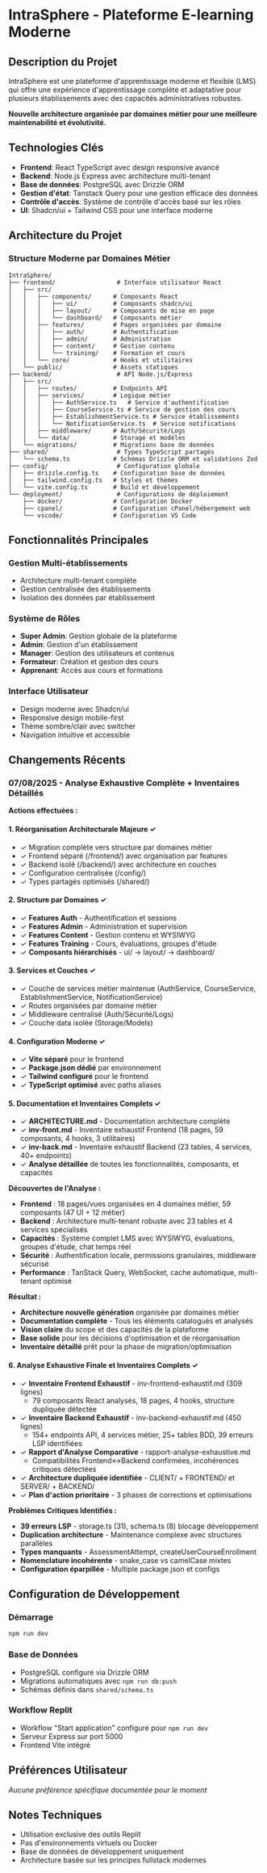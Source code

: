 # IntraSphere - Plateforme E-learning Moderne

## Description du Projet
IntraSphere est une plateforme d'apprentissage moderne et flexible (LMS) qui offre une expérience d'apprentissage complète et adaptative pour plusieurs établissements avec des capacités administratives robustes. 

**Nouvelle architecture organisée par domaines métier pour une meilleure maintenabilité et évolutivité.**

## Technologies Clés
- **Frontend**: React TypeScript avec design responsive avancé
- **Backend**: Node.js Express avec architecture multi-tenant
- **Base de données**: PostgreSQL avec Drizzle ORM
- **Gestion d'état**: Tanstack Query pour une gestion efficace des données
- **Contrôle d'accès**: Système de contrôle d'accès basé sur les rôles
- **UI**: Shadcn/ui + Tailwind CSS pour une interface moderne

## Architecture du Projet

### Structure Moderne par Domaines Métier
```
IntraSphere/
├── frontend/                 # Interface utilisateur React
│   ├── src/
│   │   ├── components/      # Composants React
│   │   │   ├── ui/          # Composants shadcn/ui
│   │   │   ├── layout/      # Composants de mise en page  
│   │   │   └── dashboard/   # Composants métier
│   │   ├── features/        # Pages organisées par domaine
│   │   │   ├── auth/        # Authentification
│   │   │   ├── admin/       # Administration
│   │   │   ├── content/     # Gestion contenu
│   │   │   └── training/    # Formation et cours
│   │   └── core/            # Hooks et utilitaires
│   └── public/              # Assets statiques
├── backend/                  # API Node.js/Express  
│   ├── src/
│   │   ├── routes/          # Endpoints API
│   │   ├── services/        # Logique métier
│   │   │   ├── AuthService.ts   # Service d'authentification
│   │   │   ├── CourseService.ts # Service de gestion des cours
│   │   │   ├── EstablishmentService.ts # Service établissements
│   │   │   └── NotificationService.ts  # Service notifications
│   │   ├── middleware/      # Auth/Sécurité/Logs
│   │   └── data/            # Storage et modèles
│   └── migrations/          # Migrations base de données
├── shared/                   # Types TypeScript partagés
│   └── schema.ts            # Schémas Drizzle ORM et validations Zod
├── config/                   # Configuration globale
│   ├── drizzle.config.ts    # Configuration base de données
│   ├── tailwind.config.ts   # Styles et thèmes  
│   └── vite.config.ts       # Build et développement
└── deployment/               # Configurations de déploiement
    ├── docker/              # Configuration Docker
    ├── cpanel/              # Configuration cPanel/hébergement web
    └── vscode/              # Configuration VS Code
```

## Fonctionnalités Principales

### Gestion Multi-établissements
- Architecture multi-tenant complète
- Gestion centralisée des établissements
- Isolation des données par établissement

### Système de Rôles
- **Super Admin**: Gestion globale de la plateforme
- **Admin**: Gestion d'un établissement
- **Manager**: Gestion des utilisateurs et contenus
- **Formateur**: Création et gestion des cours
- **Apprenant**: Accès aux cours et formations

### Interface Utilisateur
- Design moderne avec Shadcn/ui
- Responsive design mobile-first
- Thème sombre/clair avec switcher
- Navigation intuitive et accessible

## Changements Récents

### 07/08/2025 - Analyse Exhaustive Complète + Inventaires Détaillés
**Actions effectuées :**

#### 1. Réorganisation Architecturale Majeure ✓
- ✓ Migration complète vers structure par domaines métier
- ✓ Frontend séparé (/frontend/) avec organisation par features
- ✓ Backend isolé (/backend/) avec architecture en couches
- ✓ Configuration centralisée (/config/)
- ✓ Types partagés optimisés (/shared/)

#### 2. Structure par Domaines ✓
- ✓ **Features Auth** - Authentification et sessions
- ✓ **Features Admin** - Administration et supervision  
- ✓ **Features Content** - Gestion contenu et WYSIWYG
- ✓ **Features Training** - Cours, évaluations, groupes d'étude
- ✓ **Composants hiérarchisés** - ui/ → layout/ → dashboard/

#### 3. Services et Couches ✓
- ✓ Couche de services métier maintenue (AuthService, CourseService, EstablishmentService, NotificationService)
- ✓ Routes organisées par domaine métier
- ✓ Middleware centralisé (Auth/Sécurité/Logs)
- ✓ Couche data isolée (Storage/Models)

#### 4. Configuration Moderne ✓
- ✓ **Vite séparé** pour le frontend
- ✓ **Package.json dédié** par environnement
- ✓ **Tailwind configuré** pour le frontend
- ✓ **TypeScript optimisé** avec paths aliases

#### 5. Documentation et Inventaires Complets ✓
- ✓ **ARCHITECTURE.md** - Documentation architecture complète
- ✓ **inv-front.md** - Inventaire exhaustif Frontend (18 pages, 59 composants, 4 hooks, 3 utilitaires)
- ✓ **inv-back.md** - Inventaire exhaustif Backend (23 tables, 4 services, 40+ endpoints)
- ✓ **Analyse détaillée** de toutes les fonctionnalités, composants, et capacités

**Découvertes de l'Analyse :**
- **Frontend** : 18 pages/vues organisées en 4 domaines métier, 59 composants (47 UI + 12 métier)
- **Backend** : Architecture multi-tenant robuste avec 23 tables et 4 services spécialisés
- **Capacités** : Système complet LMS avec WYSIWYG, évaluations, groupes d'étude, chat temps réel
- **Sécurité** : Authentification locale, permissions granulaires, middleware sécurisé
- **Performance** : TanStack Query, WebSocket, cache automatique, multi-tenant optimisé

**Résultat :**
- **Architecture nouvelle génération** organisée par domaines métier
- **Documentation complète** - Tous les éléments catalogués et analysés
- **Vision claire** du scope et des capacités de la plateforme
- **Base solide** pour les décisions d'optimisation et de réorganisation
- **Inventaire détaillé** prêt pour la phase de migration/optimisation

#### 6. Analyse Exhaustive Finale et Inventaires Complets ✓
- ✓ **Inventaire Frontend Exhaustif** - inv-frontend-exhaustif.md (309 lignes)
  - 79 composants React analysés, 18 pages, 4 hooks, structure dupliquée détectée
- ✓ **Inventaire Backend Exhaustif** - inv-backend-exhaustif.md (450 lignes)  
  - 154+ endpoints API, 4 services métier, 25+ tables BDD, 39 erreurs LSP identifiées
- ✓ **Rapport d'Analyse Comparative** - rapport-analyse-exhaustive.md
  - Compatibilités Frontend↔Backend confirmées, incohérences critiques détectées
- ✓ **Architecture dupliquée identifiée** - CLIENT/ + FRONTEND/ et SERVER/ + BACKEND/
- ✓ **Plan d'action prioritaire** - 3 phases de corrections et optimisations

**Problèmes Critiques Identifiés :**
- **39 erreurs LSP** - storage.ts (31), schema.ts (8) blocage développement
- **Duplication architecture** - Maintenance complexe avec structures parallèles
- **Types manquants** - AssessmentAttempt, createUserCourseEnrollment
- **Nomenclature incohérente** - snake_case vs camelCase mixtes
- **Configuration éparpillée** - Multiple package.json et configs

## Configuration de Développement

### Démarrage
```bash
npm run dev
```

### Base de Données
- PostgreSQL configuré via Drizzle ORM
- Migrations automatiques avec `npm run db:push`
- Schémas définis dans `shared/schema.ts`

### Workflow Replit
- Workflow "Start application" configuré pour `npm run dev`
- Serveur Express sur port 5000
- Frontend Vite intégré

## Préférences Utilisateur
*Aucune préférence spécifique documentée pour le moment*

## Notes Techniques
- Utilisation exclusive des outils Replit
- Pas d'environnements virtuels ou Docker
- Base de données de développement uniquement
- Architecture basée sur les principes fullstack modernes